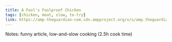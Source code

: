 ```yaml
---
title: A Fool's Foolproof Chicken
tags: [chicken, meat, slow, to-try]
link: https://amp-theguardian-com.cdn.ampproject.org/v/s/amp.theguardian.com/lifeandstyle/2018/jun/06/how-to-roast-a-chicken-the-answers-are-horrifying
---
```

Notes: funny article, low-and-slow cooking (2.5h cook time)  

